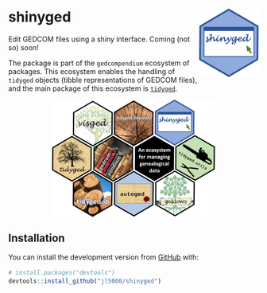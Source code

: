 
<!-- README.md is generated from README.Rmd. Please edit that file -->

# shinyged <img src='man/figures/logo.png' align="right" height="138" />

<!-- badges: start -->

<!-- badges: end -->

Edit GEDCOM files using a shiny interface. Coming (not so) soon\!

The package is part of the `gedcompendium` ecosystem of packages. This
ecosystem enables the handling of `tidyged` objects (tibble
representations of GEDCOM files), and the main package of this ecosystem
is [`tidyged`](https://jl5000.github.io/tidyged/).

<img src="man/figures/allhex.png" width="65%" style="display: block; margin: auto;" />

## Installation

You can install the development version from
[GitHub](https://github.com/) with:

``` r
# install.packages("devtools")
devtools::install_github("jl5000/shinyged")
```
